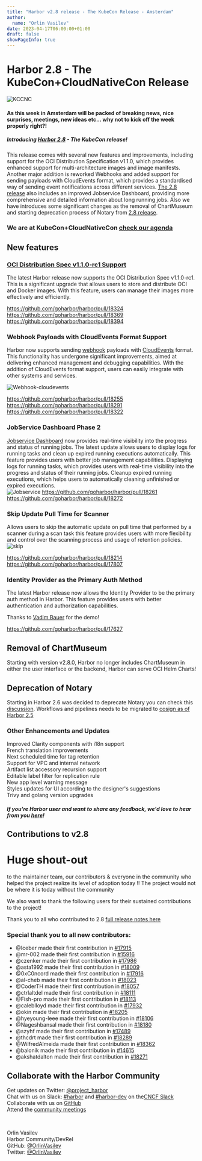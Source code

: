 ```yaml
---
title: "Harbor v2.8 release - The KubeCon Release - Amsterdam"
author:
  name: "Orlin Vasilev"
date: 2023-04-17T06:00:00+01:00
draft: false
showPageInfo: true
---
```


# Harbor 2.8 - The KubeCon+CloudNativeCon Release
![KCCNC](../img/blog-2.8/kccnc-eu-2023-color.png)

#### As this week in Amsterdam will be packed of breaking news, nice surprises, meetings, new ideas etc... why not to kick off the week properly right?!  

##### Introducing [Harbor 2.8][r28] - The KubeCon release! 

This release comes with several new features and improvements, including support for the OCI Distribution Specification v1.1.0, which provides enhanced support for multi-architecture images and image manifests. Another major addition is reworked Webhooks and added support for sending  payloads with CloudEvents format, which provides a standardised way of sending event notifications across different services. [The 2.8 release][r28] also includes an improved Jobservice Dashboard, providing more comprehensive and detailed information about long running jobs. Also we have introduces some significant changes as the removal of ChartMuseum and starting deprecation process of Notary from [2.8 release][r28].

### We are at KubeCon+CloudNativeCon [check our agenda](https://goharbor.io/blog/harbor-at-kubecon-amsterdam-2023/)  

## New features
### [OCI Distribution Spec v1.1.0-rc1 Support](https://github.com/opencontainers/image-spec/releases/tag/v1.1.0-rc1)

The latest Harbor release now supports the OCI Distribution Spec v1.1.0-rc1. This is a significant upgrade that allows users to store and distribute OCI and Docker images. With this feature, users can manage their images more effectively and efficiently.

https://github.com/goharbor/harbor/pull/18324  
https://github.com/goharbor/harbor/pull/18369  
https://github.com/goharbor/harbor/pull/18394  

### Webhook Payloads with CloudEvents Format Support
Harbor now supports sending [webhook](https://goharbor.io/docs/main/working-with-projects/project-configuration/configure-webhooks/) payloads with [CloudEvents](https://cloudevents.io) format. This functionality has undergone significant improvements, aimed at delivering enhanced management and debugging capabilities. With the addition of CloudEvents format support, users can easily integrate with other systems and services.

![Webhook-cloudevents](../img/blog-2.8/wh-cloudevents.jpg)

https://github.com/goharbor/harbor/pull/18255  
https://github.com/goharbor/harbor/pull/18291  
https://github.com/goharbor/harbor/pull/18322  

### JobService Dashboard Phase 2
[Jobservice Dashboard](https://goharbor.io/docs/main/administration/jobservice-dashboard/) now provides real-time visibility into the progress and status of running jobs. The latest update allows users to display logs for running tasks and clean up expired running executions automatically. This feature provides users with better job management capabilities.
Displaying logs for running tasks, which provides users with real-time visibility into the progress and status of their running jobs. 
Cleanup expired running executions, which helps users to automatically cleaning unfinished or expired executions.  
![Jobservice](../img/blog-2.8/jobservice.jpg)
https://github.com/goharbor/harbor/pull/18261  
https://github.com/goharbor/harbor/pull/18272  


### Skip Update Pull Time for Scanner
Allows users to skip the automatic update on pull time that performed by a scanner during a scan task this feature provides users with more flexibility and control over the scanning process and usage of retention policies.
![skip](../img/blog-2.8/skip-pull-time.png)

https://github.com/goharbor/harbor/pull/18214  
https://github.com/goharbor/harbor/pull/17807  

### Identity Provider as the Primary Auth Method
The latest Harbor release now allows the Identity Provider to be the primary auth method in Harbor. This feature provides users with better authentication and authorization capabilities.  

<div class="container">
  <div id="player-wrapper" class="my-5"></div>
</div>

<script 
  type="text/javascript" 
  src="https://cdn.jsdelivr.net/npm/@clappr/player@latest/dist/clappr.min.js"
>
</script>

<script>
  var playerElement = document.getElementById("player-wrapper");

  var player = new Clappr.Player({
    source: "../img/blog-2.8/auth.mp4",
    mute: true,
    height: 360,
    width: 640
  });

  player.attachTo(playerElement);  
</script>
Thanks to [Vadim Bauer](https://twitter.com/vad1mo) for the demo!

https://github.com/goharbor/harbor/pull/17627

## Removal of ChartMuseum
Starting with version v2.8.0, Harbor no longer includes ChartMuseum in either the user interface or the backend, Harbor can serve OCI Helm Charts!

## Deprecation of Notary
Starting in Harbor 2.6 was decided to deprecate Notary you can check this [discussion](https://github.com/goharbor/harbor/discussions/16612). Workflows and pipelines needs to be migrated to [cosign as of Harbor 2.5](https://goharbor.io/blog/cosign-2.5.0/)

### Other Enhancements and Updates
Improved Clarity components with i18n support  
French translation improvements  
Next scheduled time for tag retention  
Support for VPC and internal network  
Artifact list accessory recursion support  
Editable label filter for replication rule  
New app level warning message  
Styles updates for UI according to the designer's suggestions  
Trivy and golang version upgrades  


##### If you're Harbor user and want to share any feedback, we'd love to hear from you [here](https://github.com/goharbor/community/issues/115)!

## Contributions to v2.8
# **Huge shout-out**
to the maintainer team, our contributors & everyone in the
community who helped the project realize its level of adoption today !!
The project would not be where it is today without the community


We also want to thank the following users for their sustained
contributions to the project!

Thank you to all who contributed to 2.8 [full release notes here][r28]


### Special thank you to all new contributors:
* @Iceber made their first contribution in [#17915](https://github.com/goharbor/harbor/pull/17915)
* @mr-002 made their first contribution in [#15916](https://github.com/goharbor/harbor/pull/15916)
* @czenker made their first contribution in [#17986](https://github.com/goharbor/harbor/pull/17986)
* @asta1992 made their first contribution in [#18009](https://github.com/goharbor/harbor/pull/18009)
* @0xC0ncord made their first contribution in [#17916](https://github.com/goharbor/harbor/pull/17916)
* @al-cheb made their first contribution in [#18023](https://github.com/goharbor/harbor/pull/18023)
* @CoderTH made their first contribution in [#18057](https://github.com/goharbor/harbor/pull/18057)
* @ctrlaltdel made their first contribution in [#18111](https://github.com/goharbor/harbor/pull/18111)
* @Fish-pro made their first contribution in [#18113](https://github.com/goharbor/harbor/pull/18113)
* @caleblloyd made their first contribution in [#17932](https://github.com/goharbor/harbor/pull/17932)
* @okin made their first contribution in [#18205](https://github.com/goharbor/harbor/pull/18205)
* @hyeyoung-leee made their first contribution in [#18106](https://github.com/goharbor/harbor/pull/18106)
* @Nageshbansal made their first contribution in [#18180](https://github.com/goharbor/harbor/pull/18180)
* @szyhf made their first contribution in [#17489](https://github.com/goharbor/harbor/pull/17489)
* @thcdrt made their first contribution in [#18289](https://github.com/goharbor/harbor/pull/18289)
* @WilfredAlmeida made their first contribution in [#18362](https://github.com/goharbor/harbor/pull/18362)
* @balonik made their first contribution in [#14615](https://github.com/goharbor/harbor/pull/14615)
* @akshatdalton made their first contribution in [#18271](https://github.com/goharbor/harbor/pull/18271)

## Collaborate with the Harbor Community

Get updates on Twitter: [@project\_harbor](https://twitter.com/project_harbor)  
Chat with us on Slack: [#harbor](https://cloud-native.slack.com/messages/harbor)
and [#harbor-dev](https://cloud-native.slack.com/messages/harbor-dev)
on the[CNCF Slack](https://slack.cncf.io)  
Collaborate with us on [GitHub](https://github.com/goharbor/harbor)  
Attend the [community meetings](https://github.com/goharbor/community/wiki/Harbor-Community-Meetings)  

&nbsp;
&nbsp;

Orlin Vasilev  
Harbor Community/DevRel  
GitHub: [@OrlinVasilev](https://github.com/OrlinVasilev)  
Twitter: [@OrlinVasilev](https://twitter.com/OrlinVasilev)


[r28]: https://github.com/goharbor/harbor/releases/tag/v2.8.0
